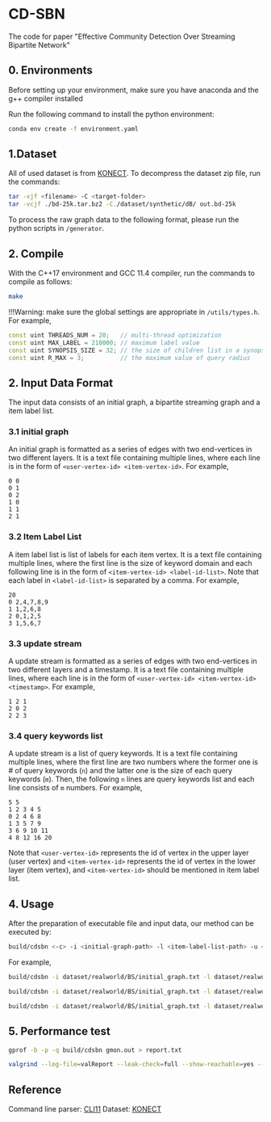 # CD-SBN

The code for paper "Effective Community Detection Over Streaming Bipartite Network"

## 0. Environments

Before setting up your environment, make sure you have anaconda and the g++ compiler installed

Run the following command to install the python environment:

```bash
conda env create -f environment.yaml
```

## 1.Dataset

All of used dataset is from [KONECT](http://konect.cc/). To decompress the dataset zip file, run the commands:

```bash
tar -xjf <filename> -C <target-folder>
tar -vcjf ./bd-25k.tar.bz2 -C./dataset/synthetic/dB/ out.bd-25k
```

To process the raw graph data to the following format, please run the python scripts in `/generator`.

## 2. Compile

With the C++17 environment and GCC 11.4 compiler, run the commands to compile as follows:

```bash
make
```

!!!Warning: make sure the global settings are appropriate in `/utils/types.h`. For example,

```cpp
const uint THREADS_NUM = 20;   // multi-thread optimization
const uint MAX_LABEL = 210000; // maximum label value
const uint SYNOPSIS_SIZE = 32; // the size of children list in a synopsis node
const uint R_MAX = 3;          // the maximum value of query radius
```

## 2. Input Data Format

The input data consists of an initial graph, a bipartite streaming graph and a item label list.

### 3.1 initial graph

An initial graph is formatted as a series of edges with two end-vertices in two different layers. It is a text file containing multiple lines, where each line is in the form of `<user-vertex-id> <item-vertex-id>`. For example,

```text/plain
0 0
0 1
0 2
1 0
1 1
2 1
```

### 3.2 Item Label List

A item label list is list of labels for each item vertex. It is a text file containing multiple lines, where the first line is the size of keyword domain and  each following line is in the form of `<item-vertex-id> <label-id-list>`. Note that each label in `<label-id-list>` is separated by a comma. For example,

```text/plain
20
0 2,4,7,8,9
1 1,2,6,8
2 0,1,2,5
3 1,5,6,7
```

### 3.3 update stream

A update stream is formatted as a series of edges with two end-vertices in two different layers and a timestamp. It is a text file containing multiple lines, where each line is in the form of `<user-vertex-id> <item-vertex-id> <timestamp>`. For example,

```text/plain
1 2 1
2 0 2
2 2 3
```

### 3.4 query keywords list

A update stream is a list of query keywords. It is a text file containing multiple lines, where the first line are two numbers where the former one is # of query keywords (`n`) and the latter one is the size of each query keywords (`m`). Then, the following `n` lines are query keywords list and each line consists of `m` numbers. For example,

```text/plain
5 5
1 2 3 4 5
0 2 4 6 8
1 3 5 7 9
3 6 9 10 11
4 8 12 16 20
```

Note that `<user-vertex-id>` represents the id of vertex in the upper layer (user vertex) and `<item-vertex-id>` represents the id of vertex in the lower layer (item vertex), and `<item-vertex-id>` should be mentioned in item label list.

## 4. Usage

After the preparation of executable file and input data, our method can be executed by:

```bash
build/cdsbn <-c> -i <initial-graph-path> -l <item-label-list-path> -u <update-stream-path> -t <query-timestamp> -w <sliding-window-size> -q <query-keywords-path> -k <query-support-threshold> -r <query-maximum-radius> -s <query-score-threshold>
```

For example,

```bash
build/cdsbn -i dataset/realworld/BS/initial_graph.txt -l dataset/realworld/BS/label_list.txt -u dataset/realworld/BS/update_stream.txt -q dataset/realworld/BS/query_keywords_list-5.txt -t 599996400 -w 100 -k 4 -r 2 -s 2

build/cdsbn -i dataset/realworld/BS/initial_graph.txt -l dataset/realworld/BS/label_list.txt -u dataset/realworld/BS/update_stream.txt -q dataset/realworld/BS/query_keywords_list-10.txt -t 599996400 -w 100 -k 4 -r 2 -s 2

build/cdsbn -i dataset/realworld/BS/initial_graph.txt -l dataset/realworld/BS/label_list.txt -u dataset/realworld/BS/update_stream.txt -q dataset/realworld/BS/query_keywords_list-20.txt -t 599996400 -w 100 -k 4 -r 2 -s 2
```

## 5. Performance test

```bash
gprof -b -p -q build/cdsbn gmon.out > report.txt

valgrind --log-file=valReport --leak-check=full --show-reachable=yes --leak-resolution=low build/cdsbn -i dataset/realworld/BS/initial_graph.txt -l dataset/realworld/BS/label_list.txt -u dataset/realworld/BS/update_stream.txt -q dataset/realworld/BS/query_keywords_list-1.txt -t 0 -w 100 -k 4 -r 2 -s 2

```

## Reference

Command line parser: [CLI11](https://github.com/CLIUtils/CLI11)
Dataset: [KONECT](http://konect.cc/)
